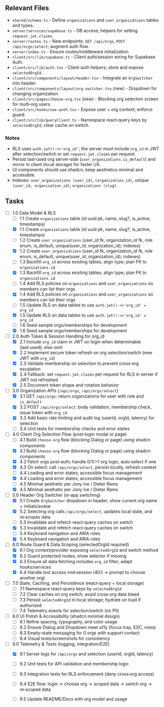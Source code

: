 ## Relevant Files

- `shared/schema.ts` - Define `organizations` and `user_organizations` tables and types.
- `server/services/supabase.ts` - DB access; helpers for setting `request.jwt.claims`.
- `server/routes.ts` - New endpoints: `GET /api/orgs`, `POST /api/orgs/select`; augment auth flow.
- `server/index.ts` - Ensure routes/middleware initialization.
- `client/src/lib/supabase.ts` - Client auth/session wiring for Supabase Auth.
- `client/src/lib/auth.tsx` - Client auth helpers; store and expose `selectedOrgId`.
- `client/src/components/layout/header.tsx` - Integrate an `OrgSwitcher` into header.
- `client/src/components/layout/org-switcher.tsx` (new) - Dropdown for changing organization.
- `client/src/pages/choose-org.tsx` (new) - Blocking org selection screen for multi‑org users.
- `client/src/hooks/use-auth.tsx` - Expose user + org context; enforce guard.
- `client/src/lib/queryClient.ts` - Namespace react‑query keys by `selectedOrgId`; clear cache on switch.

### Notes

- RLS uses `auth.jwt()->>'org_id'`; the server must include `org_id` in JWT after selection/switch or set `request.jwt.claims` per request.
- Persist last‑used org server‑side (`user_organizations.is_default`) and mirror in client (local storage) for faster UX.
- UI components should use shadcn; keep aesthetics minimal and accessible.
- Indexes: `user_organizations (user_id)`, `(organization_id)`, unique `(user_id, organization_id)`; `organizations (slug)`.

## Tasks

- [ ] 1.0 Data Model & RLS
  - [ ] 1.1 Create `organizations` table (id uuid pk, name, slug?, is_active, timestamps)
  - [x] 1.1 Create `organizations` table (id uuid pk, name, slug?, is_active, timestamps)
  - [ ] 1.2 Create `user_organizations` (user_id fk, organization_id fk, role enum, is_default, unique(user_id, organization_id); indexes)
  - [x] 1.2 Create `user_organizations` (user_id fk, organization_id fk, role enum, is_default, unique(user_id, organization_id); indexes)
  - [ ] 1.3 Backfill `org_id` across existing tables; align type; plan FK to `organizations.id`
  - [x] 1.3 Backfill `org_id` across existing tables; align type; plan FK to `organizations.id`
  - [ ] 1.4 Add RLS policies on `organizations` and `user_organizations` so members can list their orgs
  - [x] 1.4 Add RLS policies on `organizations` and `user_organizations` so members can list their orgs
  - [ ] 1.5 Update RLS on data tables to use `auth.jwt()->>'org_id' = org_id`
  - [x] 1.5 Update RLS on data tables to use `auth.jwt()->>'org_id' = org_id`
  - [ ] 1.6 Seed sample orgs/memberships for development
  - [x] 1.6 Seed sample orgs/memberships for development

- [ ] 2.0 Auth Token & Session Handling for org_id
  - [x] 2.1 Include `org_id` claim in JWT on login when determinable (last‑used); else omit
  - [x] 2.2 Implement secure token refresh on org selection/switch (new JWT with `org_id`)
  - [x] 2.3 Validate membership on selection to prevent cross‑org escalation
  - [x] 2.4 Fallback: set `request.jwt.claims` per request for RLS in server if JWT not refreshed
  - [x] 2.5 Document token shape and rotation behavior

- [ ] 3.0 Organization APIs (`/api/orgs`, `/api/orgs/select`)
  - [x] 3.1 GET `/api/orgs`: return organizations for user with role and `is_default`
  - [x] 3.2 POST `/api/orgs/select`: body validation, membership check, issue token with `org_id`
  - [x] 3.3 Add basic rate limiting and audit log (userId, orgId, latency) for selection
  - [ ] 3.4 Unit tests for membership checks and error states

- [ ] 4.0 Client Org Selection Flow (post‑login modal or page)
  - [ ] 4.1 Build `choose-org` flow (blocking Dialog or page) using shadcn components
  - [x] 4.1 Build `choose-org` flow (blocking Dialog or page) using shadcn components
  - [x] 4.2 Fetch orgs post‑auth; handle 0/1/>1 org logic; auto‑select if one
  - [x] 4.3 On select: call `/api/orgs/select`, persist locally, refresh context
  - [ ] 4.4 Loading and error states; accessible focus management
  - [x] 4.4 Loading and error states; accessible focus management
  - [ ] 4.5 Minimal aesthetic per Jony Ive / Dieter Rams
  - [x] 4.5 Minimal aesthetic per Jony Ive / Dieter Rams

- [ ] 5.0 Header Org Switcher (in‑app switching)
  - [x] 5.1 Create `OrgSwitcher` dropdown in header; show current org name + initials/avatar
  - [x] 5.2 Selecting org calls `/api/orgs/select`, updates local state, and re‑scopes data
  - [ ] 5.3 Invalidate and refetch react‑query caches on switch
  - [x] 5.3 Invalidate and refetch react‑query caches on switch
  - [ ] 5.4 Keyboard navigation and ARIA roles
  - [x] 5.4 Keyboard navigation and ARIA roles

- [ ] 6.0 Route Guard & Data Scoping (selectedOrgId required)
  - [x] 6.1 Org context/provider exposing `selectedOrgId` and switch method
  - [x] 6.2 Guard protected routes; show selector if missing
  - [x] 6.3 Ensure all data fetching includes `org_id` filter; adapt hooks/services
  - [x] 6.4 Handle lost access mid‑session (403 → prompt to choose another org)

- [ ] 7.0 State, Caching, and Persistence (react‑query + local storage)
  - [ ] 7.1 Namespace react‑query keys by `selectedOrgId`
  - [ ] 7.2 Clear caches on org switch; avoid cross‑org data bleed
  - [ ] 7.3 Persist `selectedOrgId` in local storage; hydrate on load if authorized
  - [ ] 7.4 Telemetry events for selection/switch (no PII)

- [ ] 8.0 UI Polish & Accessibility (shadcn minimal design)
  - [ ] 8.1 Refine spacing, typography, and color usage
  - [ ] 8.2 Ensure Dialog and Dropdown meet a11y (focus trap, ESC, roles)
  - [ ] 8.3 Empty‑state messaging for 0 orgs with support contact
  - [ ] 8.4 Visual tests/screenshots for consistency

- [ ] 9.0 Telemetry & Tests (logging, integration/E2E)
  - [x] 9.1 Server logs for `/api/orgs` and selection (userId, orgId, latency)
  - [ ] 9.2 Unit tests for API validation and membership logic
  - [ ] 9.3 Integration tests for RLS enforcement (deny cross‑org access)
  - [ ] 9.4 E2E flow: login → choose org → scoped data → switch org → re‑scoped data
  - [ ] 9.5 Update README/Docs with org model and usage


